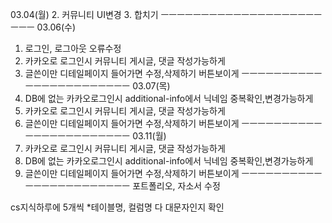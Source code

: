 03.04(월)
2. 커뮤니티 UI변경
3. 합치기
ㅡㅡㅡㅡㅡㅡㅡㅡㅡㅡㅡㅡㅡㅡㅡㅡㅡㅡㅡㅡㅡㅡㅡ
03.06(수)
1. 로그인, 로그아웃 오류수정
2. 카카오로 로그인시 커뮤니티 게시글, 댓글 작성가능하게
3. 글쓴이만 디테일페이지 들어가면 수정,삭제하기 버튼보이게
ㅡㅡㅡㅡㅡㅡㅡㅡㅡㅡㅡㅡㅡㅡㅡㅡㅡㅡㅡㅡㅡㅡㅡ
03.07(목)
1. DB에 없는 카카오로그인시 additional-info에서 닉네임 중복확인,변경가능하게
2. 카카오로 로그인시 커뮤니티 게시글, 댓글 작성가능하게
3. 글쓴이만 디테일페이지 들어가면 수정,삭제하기 버튼보이게
ㅡㅡㅡㅡㅡㅡㅡㅡㅡㅡㅡㅡㅡㅡㅡㅡㅡㅡㅡㅡㅡㅡㅡ
03.11(월)
1. 카카오로 로그인시 커뮤니티 게시글, 댓글 작성가능하게
2. DB에 없는 카카오로그인시 additional-info에서 닉네임 중복확인,변경가능하게
3. 글쓴이만 디테일페이지 들어가면 수정,삭제하기 버튼보이게
ㅡㅡㅡㅡㅡㅡㅡㅡㅡㅡㅡㅡㅡㅡㅡㅡㅡㅡㅡㅡㅡㅡㅡ
포트폴리오, 자소서 수정

cs지식하루에 5개씩
*테이블명, 컬럼명 다 대문자인지 확인


